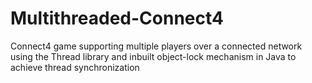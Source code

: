 # Multithreaded-Connect4
Connect4 game supporting multiple players over a connected network using the Thread library and inbuilt object-lock mechanism in Java to achieve thread synchronization
